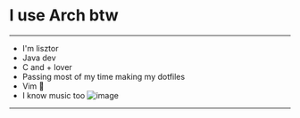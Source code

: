 # I use Arch btw
--------------------------------------------
- I'm lisztor
- Java dev
- C and + lover
- Passing most of my time making my dotfiles
- Vim 🤍
- I know music too
![image](https://github.com/user-attachments/assets/20b224b1-67f2-4338-9774-97e5d382969d)
--------------------------------------------
